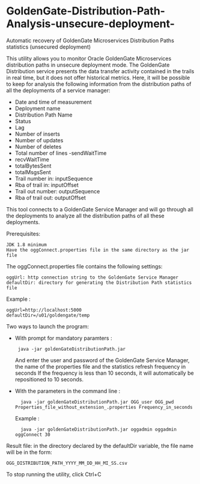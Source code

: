 # GoldenGate-Distribution-Path-Analysis-unsecure-deployment-
Automatic recovery of GoldenGate Microservices Distribution Paths statistics (unsecured deployment)

This utility allows you to monitor Oracle GoldenGate Microservices distribution paths in unsecure deployment mode.
The GoldenGate Distribution service presents the data transfer activity contained in the trails in real time, but it does not offer historical metrics.
Here, it will be possible to keep for analysis the following information from the distribution paths of all the deployments of a service manager:

- Date and time of measurement
- Deployment name
- Distribution Path Name
- Status
- Lag
- Number of inserts
- Number of updates
- Number of deletes
- Total number of lines
-sendWaitTime
- recvWaitTime
- totalBytesSent
- totalMsgsSent
- Trail number in: inputSequence
- Rba of trail in: inputOffset
- Trail out number: outputSequence
- Rba of trail out: outputOffset


This tool connects to a GoldenGate Service Manager and will go through all the deployments to analyze all the distribution paths of all these deployments.

Prerequisites:

    JDK 1.8 minimum
    Have the oggConnect.properties file in the same directory as the jar file
  
  
The oggConnect.properties file contains the following settings:

    oggUrl: http connection string to the GoldenGate Service Manager
    defaultDir: directory for generating the Distribution Path statistics file

Example :

    oggUrl=http://localhost:5000
    defaultDir=/u01/goldengate/temp


Two ways to launch the program:

- With prompt for mandatory paramters :

       java -jar goldenGateDistributionPath.jar

  And enter the user and password of the GoldenGate Service Manager, the name of the properties file and the statistics refresh frequency in seconds
  If the frequency is less than 10 seconds, it will automatically be repositioned to 10 seconds.

- With the parameters in the command line :

        java -jar goldenGateDistributionPath.jar OGG_user OGG_pwd Properties_file_without_extension_.properties Frequency_in_seconds

  Example :

        java -jar goldenGateDistributionPath.jar oggadmin oggadmin oggConnect 30

Result file: in the directory declared by the defaultDir variable, the file name will be in the form:

    OGG_DISTRIBUTION_PATH_YYYY_MM_DD_HH_MI_SS.csv


To stop running the utility, click Ctrl+C
